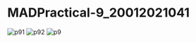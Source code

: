 # MADPractical-9_20012021041
![p91](https://user-images.githubusercontent.com/110705442/196761601-2ce3d483-3a98-4b4f-9fc8-52eaab05e5b5.jpeg)
![p92](https://user-images.githubusercontent.com/110705442/196761663-c09d17b0-17de-43ff-b3a1-f7ee37e947e8.jpeg)
![p9](https://user-images.githubusercontent.com/110705442/196761728-40b48f82-ce73-429b-8c76-d537b3154233.png)
